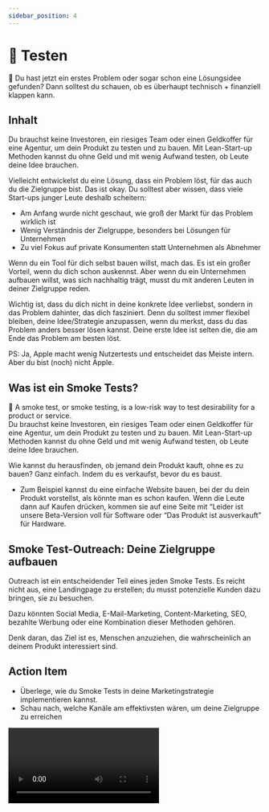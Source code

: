 ```yaml
---
sidebar_position: 4
---
```


# 🧪 Testen


<Callout>
  📍 Du hast jetzt ein erstes Problem oder sogar schon eine Lösungsidee gefunden? Dann solltest du schauen, ob es überhaupt technisch + finanziell klappen kann.
</Callout>

## Inhalt
Du brauchst keine Investoren, ein riesiges Team oder einen Geldkoffer für eine Agentur, um dein Produkt zu testen und zu bauen. Mit Lean-Start-up Methoden kannst du ohne Geld und mit wenig Aufwand testen, ob Leute deine Idee brauchen.

Vielleicht entwickelst du eine Lösung, dass ein Problem löst, für das auch du die Zielgruppe bist. Das ist okay. Du solltest aber wissen, dass viele Start-ups junger Leute deshalb scheitern:

- Am Anfang wurde nicht geschaut, wie groß der Markt für das Problem wirklich ist
- Wenig Verständnis der Zielgruppe, besonders bei Lösungen für Unternehmen
- Zu viel Fokus auf private Konsumenten statt Unternehmen als Abnehmer

Wenn du ein Tool für dich selbst bauen willst, mach das. Es ist ein großer Vorteil, wenn du dich schon auskennst. Aber wenn du ein Unternehmen aufbauen willst, was sich nachhaltig trägt, musst du mit anderen Leuten in deiner Zielgruppe reden.

Wichtig ist, dass du dich nicht in deine konkrete Idee verliebst, sondern in das Problem dahinter, das dich fasziniert. Denn du solltest immer flexibel bleiben, deine Idee/Strategie anzupassen, wenn du merkst, dass du das Problem anders besser lösen kannst. Deine erste Idee ist selten die, die am Ende das Problem am besten löst.

PS: Ja, Apple macht wenig Nutzertests und entscheidet das Meiste intern. Aber du bist (noch) nicht Apple.

## Was ist ein Smoke Tests?

<Callout>
📍 A smoke test, or smoke testing, is a low-risk way to test desirability for a product or service.

</Callout>

<aside>
Du brauchst keine Investoren, ein riesiges Team oder einen Geldkoffer für eine Agentur, um dein Produkt zu testen und zu bauen. Mit Lean-Start-up Methoden kannst du ohne Geld und mit wenig Aufwand testen, ob Leute deine Idee brauchen.

</aside>

Wie kannst du herausfinden, ob jemand dein Produkt kauft, ohne es zu bauen? Ganz einfach. Indem du es verkaufst, bevor du es baust.

- Zum Beispiel kannst du eine einfache Website bauen, bei der du dein Produkt vorstellst, als könnte man es schon kaufen. Wenn die Leute dann auf Kaufen drücken, kommen sie auf eine Seite mit “Leider ist unsere Beta-Version voll für Software oder “Das Produkt ist ausverkauft” für Hardware.


## Smoke Test-Outreach: Deine Zielgruppe aufbauen

Outreach ist ein entscheidender Teil eines jeden Smoke Tests. Es reicht nicht aus, eine Landingpage zu erstellen; du musst potenzielle Kunden dazu bringen, sie zu besuchen. 

Dazu könnten Social Media, E-Mail-Marketing, Content-Marketing, SEO, bezahlte Werbung oder eine Kombination dieser Methoden gehören. 

Denk daran, das Ziel ist es, Menschen anzuziehen, die wahrscheinlich an deinem Produkt interessiert sind.

## Action Item

- Überlege, wie du Smoke Tests in deine Marketingstrategie implementieren kannst.
- Schau nach, welche Kanäle am effektivsten wären, um deine Zielgruppe zu erreichen

<Video sourceId="SLvDvNL9OIU" />


## DEEP DIVE TIPPS

<Grid>
  <Video sourceId="pMIPHHd6k1A" />
  <Video sourceId="RSaIOCHbuYw" />
  <Video sourceId="C27RVio2rOs" />
  <Video sourceId="H6uiJxNtXB0" />
</Grid>
